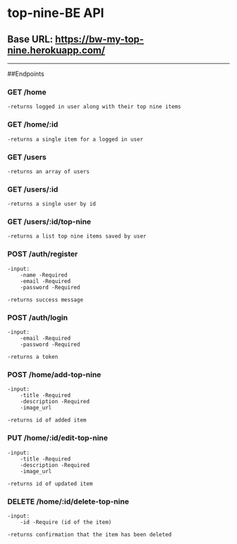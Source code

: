 # top-nine-BE API

## Base URL: https://bw-my-top-nine.herokuapp.com/

---

##Endpoints

### GET /home

    -returns logged in user along with their top nine items

### GET /home/:id

    -returns a single item for a logged in user

### GET /users

    -returns an array of users

### GET /users/:id

    -returns a single user by id

### GET /users/:id/top-nine

    -returns a list top nine items saved by user

### POST /auth/register

    -input:
        -name -Required
        -email -Required
        -password -Required

    -returns success message

### POST /auth/login

    -input:
        -email -Required
        -password -Required

    -returns a token

### POST /home/add-top-nine

    -input:
        -title -Required
        -description -Required
        -image_url

    -returns id of added item

### PUT /home/:id/edit-top-nine

    -input:
        -title -Required
        -description -Required
        -image_url

    -returns id of updated item

### DELETE /home/:id/delete-top-nine

    -input:
        -id -Require (id of the item)

    -returns confirmation that the item has been deleted
